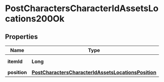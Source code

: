 
# PostCharactersCharacterIdAssetsLocations200Ok

## Properties
Name | Type | Description | Notes
------------ | ------------- | ------------- | -------------
**itemId** | **Long** | item_id integer | 
**position** | [**PostCharactersCharacterIdAssetsLocationsPosition**](PostCharactersCharacterIdAssetsLocationsPosition.md) |  | 



